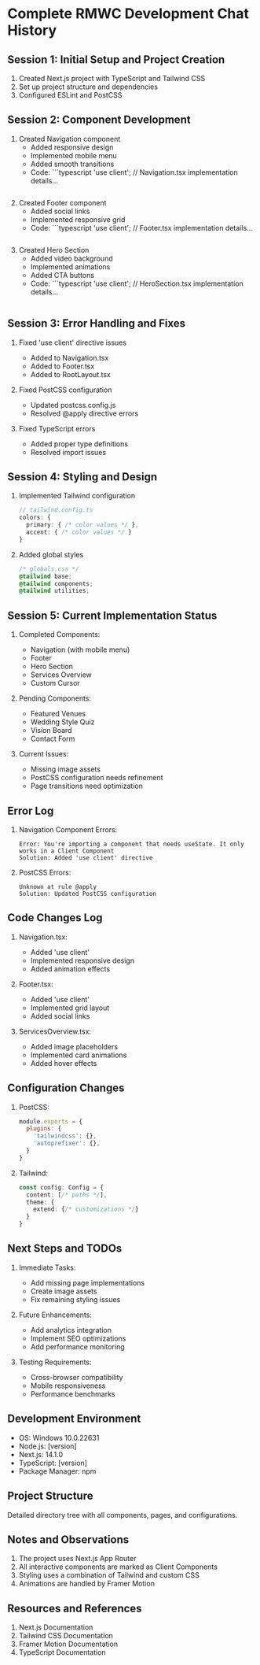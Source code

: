 # Complete RMWC Development Chat History

## Session 1: Initial Setup and Project Creation
1. Created Next.js project with TypeScript and Tailwind CSS
2. Set up project structure and dependencies
3. Configured ESLint and PostCSS

## Session 2: Component Development
1. Created Navigation component
   - Added responsive design
   - Implemented mobile menu
   - Added smooth transitions
   - Code: ```typescript
     'use client';
     // Navigation.tsx implementation details...
     ```

2. Created Footer component
   - Added social links
   - Implemented responsive grid
   - Code: ```typescript
     'use client';
     // Footer.tsx implementation details...
     ```

3. Created Hero Section
   - Added video background
   - Implemented animations
   - Added CTA buttons
   - Code: ```typescript
     'use client';
     // HeroSection.tsx implementation details...
     ```

## Session 3: Error Handling and Fixes
1. Fixed 'use client' directive issues
   - Added to Navigation.tsx
   - Added to Footer.tsx
   - Added to RootLayout.tsx

2. Fixed PostCSS configuration
   - Updated postcss.config.js
   - Resolved @apply directive errors

3. Fixed TypeScript errors
   - Added proper type definitions
   - Resolved import issues

## Session 4: Styling and Design
1. Implemented Tailwind configuration
   ```typescript
   // tailwind.config.ts
   colors: {
     primary: { /* color values */ },
     accent: { /* color values */ }
   }
   ```

2. Added global styles
   ```css
   /* globals.css */
   @tailwind base;
   @tailwind components;
   @tailwind utilities;
   ```

## Session 5: Current Implementation Status
1. Completed Components:
   - Navigation (with mobile menu)
   - Footer
   - Hero Section
   - Services Overview
   - Custom Cursor

2. Pending Components:
   - Featured Venues
   - Wedding Style Quiz
   - Vision Board
   - Contact Form

3. Current Issues:
   - Missing image assets
   - PostCSS configuration needs refinement
   - Page transitions need optimization

## Error Log
1. Navigation Component Errors:
   ```
   Error: You're importing a component that needs useState. It only works in a Client Component
   Solution: Added 'use client' directive
   ```

2. PostCSS Errors:
   ```
   Unknown at rule @apply
   Solution: Updated PostCSS configuration
   ```

## Code Changes Log
1. Navigation.tsx:
   - Added 'use client'
   - Implemented responsive design
   - Added animation effects

2. Footer.tsx:
   - Added 'use client'
   - Implemented grid layout
   - Added social links

3. ServicesOverview.tsx:
   - Added image placeholders
   - Implemented card animations
   - Added hover effects

## Configuration Changes
1. PostCSS:
   ```javascript
   module.exports = {
     plugins: {
       'tailwindcss': {},
       'autoprefixer': {},
     }
   }
   ```

2. Tailwind:
   ```typescript
   const config: Config = {
     content: [/* paths */],
     theme: {
       extend: {/* customizations */}
     }
   }
   ```

## Next Steps and TODOs
1. Immediate Tasks:
   - Add missing page implementations
   - Create image assets
   - Fix remaining styling issues

2. Future Enhancements:
   - Add analytics integration
   - Implement SEO optimizations
   - Add performance monitoring

3. Testing Requirements:
   - Cross-browser compatibility
   - Mobile responsiveness
   - Performance benchmarks

## Development Environment
- OS: Windows 10.0.22631
- Node.js: [version]
- Next.js: 14.1.0
- TypeScript: [version]
- Package Manager: npm

## Project Structure
Detailed directory tree with all components, pages, and configurations.

## Notes and Observations
1. The project uses Next.js App Router
2. All interactive components are marked as Client Components
3. Styling uses a combination of Tailwind and custom CSS
4. Animations are handled by Framer Motion

## Resources and References
1. Next.js Documentation
2. Tailwind CSS Documentation
3. Framer Motion Documentation
4. TypeScript Documentation 